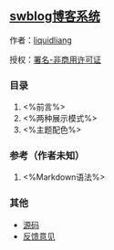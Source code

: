 ## [swblog博客系统]()

作者：[liquidliang](https://liquidliang.github.io/#!/index)

授权：<a rel="license" target="_blank" href="http://creativecommons.org/licenses/by-nc/4.0/">署名-非商用许可证</a>

### 目录
1. <%前言%>
2. <%两种展示模式%>
3. <%主题配色%>

### 参考（作者未知）
1. <%Markdown语法%>

### 其他
- <a href="https://github.com/swblog/swblog.github.io" target="_blank">源码</a>
- [反馈意见](https://github.com/swblog/swblog.github.io/issues)
